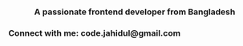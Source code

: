 <h3 align="center">A passionate frontend developer from Bangladesh</h3>

<h3 align="left">Connect with me: code.jahidul@gmail.com </h3>
<p align="left">
</p>

